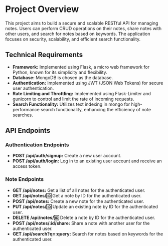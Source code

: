 # Project Overview
This project aims to build a secure and scalable RESTful API for managing notes. Users can perform CRUD operations on their notes, share notes with other users, and search for notes based on keywords. The application focuses on security, scalability, and efficient search functionality.

## Technical Requirements
- **Framework:** Implemented using Flask, a micro web framework for Python, known for its simplicity and flexibility.
- **Database:** MongoDB is chosen as the database.
- **Authentication:** Implemented using JWT (JSON Web Tokens) for secure user authentication.
- **Rate Limiting and Throttling:** Implemented using Flask-Limiter and gunicorn to control and limit the rate of incoming requests.
- **Search Functionality:** Utilizes text indexing in mongo for high-performance search functionality, enhancing the efficiency of note searches.

## API Endpoints

### Authentication Endpoints

- **POST /api/auth/signup:** Create a new user account.
- **POST /api/auth/login:** Log in to an existing user account and receive an access token.

### Note Endpoints

- **GET /api/notes:** Get a list of all notes for the authenticated user.
- **GET /api/notes/:id:** Get a note by ID for the authenticated user.
- **POST /api/notes:** Create a new note for the authenticated user.
- **PUT /api/notes/:id:** Update an existing note by ID for the authenticated user.
- **DELETE /api/notes/:id:** Delete a note by ID for the authenticated user.
- **POST /api/notes/:id/share:** Share a note with another user for the authenticated user.
- **GET /api/search?q=:query:** Search for notes based on keywords for the authenticated user.

